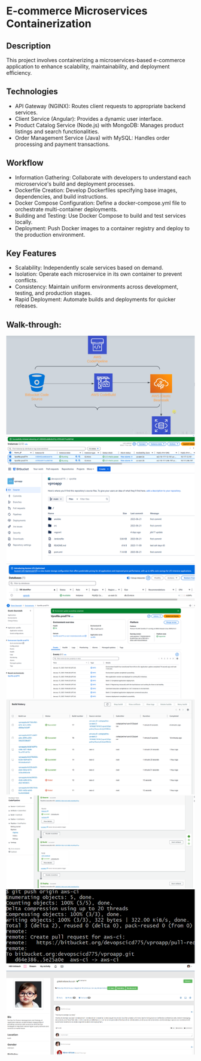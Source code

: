# E-commerce Microservices Containerization
## Description
This project involves containerizing a microservices-based e-commerce application to enhance scalability, maintainability, and deployment efficiency.

## Technologies
- API Gateway (NGINX): Routes client requests to appropriate backend services.
- Client Service (Angular): Provides a dynamic user interface.
- Product Catalog Service (Node.js) with MongoDB: Manages product listings and search functionalities.
- Order Management Service (Java) with MySQL: Handles order processing and payment transactions.
  
## Workflow
- Information Gathering: Collaborate with developers to understand each microservice's build and deployment processes.
- Dockerfile Creation: Develop Dockerfiles specifying base images, dependencies, and build instructions.
- Docker Compose Configuration: Define a docker-compose.yml file to orchestrate multi-container deployments.
- Building and Testing: Use Docker Compose to build and test services locally.
- Deployment: Push Docker images to a container registry and deploy to the production environment.
     
## Key Features
- Scalability: Independently scale services based on demand.
- Isolation: Operate each microservice in its own container to prevent conflicts.
- Consistency: Maintain uniform environments across development, testing, and production stages.
- Rapid Deployment: Automate builds and deployments for quicker releases.
  

## Walk-through:

![First try](https://github.com/Vlad774/CICD_on_AWS/blob/main/diagramm.png) 
 ![First try](https://github.com/Vlad774/CICD_on_AWS/blob/main/ec2.png) 
 ![First try](https://github.com/Vlad774/CICD_on_AWS/blob/main/bitbucket.png)
 ![First try](https://github.com/Vlad774/CICD_on_AWS/blob/main/RDS.png)
 ![First try](https://github.com/Vlad774/CICD_on_AWS/blob/main/ELB.png)
 ![First try](https://github.com/Vlad774/CICD_on_AWS/blob/main/Build%20History.png)
 ![First try](https://github.com/Vlad774/CICD_on_AWS/blob/main/CodePipeline.png)
 ![First try](https://github.com/Vlad774/CICD_on_AWS/blob/main/test.png)
 ![First try](https://github.com/Vlad774/CICD_on_AWS/blob/main/Service_running.png)

